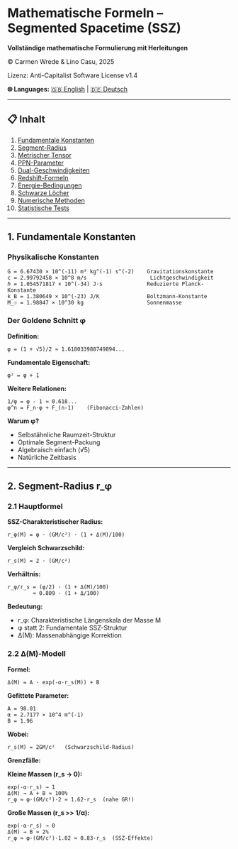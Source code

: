 # Mathematische Formeln – Segmented Spacetime (SSZ)

**Vollständige mathematische Formulierung mit Herleitungen**

© Carmen Wrede & Lino Casu, 2025

Lizenz: Anti-Capitalist Software License v1.4

**🌐 Languages:** [🇬🇧 English](MATHEMATICAL_FORMULAS.md) | [🇩🇪 Deutsch](MATHEMATICAL_FORMULAS_DE.md)

---

## 📋 Inhalt

1. [Fundamentale Konstanten](#1-fundamentale-konstanten)
2. [Segment-Radius](#2-segment-radius-rphi)
3. [Metrischer Tensor](#3-metrischer-tensor)
4. [PPN-Parameter](#4-ppn-parameter)
5. [Dual-Geschwindigkeiten](#5-dual-geschwindigkeiten)
6. [Redshift-Formeln](#6-redshift-formeln)
7. [Energie-Bedingungen](#7-energie-bedingungen)
8. [Schwarze Löcher](#8-schwarze-löcher)
9. [Numerische Methoden](#9-numerische-methoden)
10. [Statistische Tests](#10-statistische-tests)

---

## 1. Fundamentale Konstanten

### Physikalische Konstanten

```
G = 6.67430 × 10^(-11) m³ kg^(-1) s^(-2)    Gravitationskonstante
c = 2.99792458 × 10^8 m/s                    Lichtgeschwindigkeit  
ℏ = 1.054571817 × 10^(-34) J·s              Reduzierte Planck-Konstante
k_B = 1.380649 × 10^(-23) J/K               Boltzmann-Konstante
M_☉ = 1.98847 × 10^30 kg                    Sonnenmasse
```

### Der Goldene Schnitt φ

**Definition:**
```
φ = (1 + √5)/2 ≈ 1.618033988749894...
```

**Fundamentale Eigenschaft:**
```
φ² = φ + 1
```

**Weitere Relationen:**
```
1/φ = φ - 1 ≈ 0.618...
φ^n = F_n·φ + F_(n-1)    (Fibonacci-Zahlen)
```

**Warum φ?**
- Selbstähnliche Raumzeit-Struktur
- Optimale Segment-Packung
- Algebraisch einfach (√5)
- Natürliche Zeitbasis

---

## 2. Segment-Radius r_φ

### 2.1 Hauptformel

**SSZ-Charakteristischer Radius:**
```
r_φ(M) = φ · (GM/c²) · (1 + Δ(M)/100)
```

**Vergleich Schwarzschild:**
```
r_s(M) = 2 · (GM/c²)
```

**Verhältnis:**
```
r_φ/r_s = (φ/2) · (1 + Δ(M)/100)
        ≈ 0.809 · (1 + Δ/100)
```

**Bedeutung:**
- r_φ: Charakteristische Längenskala der Masse M
- φ statt 2: Fundamentale SSZ-Struktur
- Δ(M): Massenabhängige Korrektion

### 2.2 Δ(M)-Modell

**Formel:**
```
Δ(M) = A · exp(-α·r_s(M)) + B
```

**Gefittete Parameter:**
```
A = 98.01
α = 2.7177 × 10^4 m^(-1) 
B = 1.96
```

**Wobei:**
```
r_s(M) = 2GM/c²   (Schwarzschild-Radius)
```

**Grenzfälle:**

**Kleine Massen (r_s → 0):**
```
exp(-α·r_s) → 1
Δ(M) → A + B ≈ 100%
r_φ ≈ φ·(GM/c²)·2 ≈ 1.62·r_s  (nahe GR!)
```

**Große Massen (r_s >> 1/α):**
```
exp(-α·r_s) → 0  
Δ(M) → B ≈ 2%
r_φ ≈ φ·(GM/c²)·1.02 ≈ 0.83·r_s  (SSZ-Effekte)

